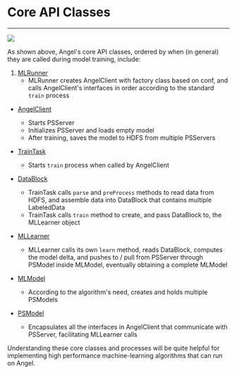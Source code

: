 # Core API Classes

---

![](../img/angel_class_diagram.png)

As shown above, Angel's core API classes, ordered by when (in general) they are called during model training, include:

1. [MLRunner](MLRunner_en.md)
	* MLRunner creates AngelClient with factory class based on conf, and calls AngelClient's interfaces in order according to the standard `train` process

* [AngelClient](AngelClient.md)
	* Starts PSServer
	* Initializes PSServer and loads empty model
	* After training, saves the model to HDFS from multiple PSServers

* [TrainTask](Task.md)
	* Starts `train` process when called by AngelClient

* [DataBlock](DataBlock.md)
	* TrainTask calls `parse` and `preProcess` methods to read data from HDFS, and assemble data into DataBlock that contains multiple LabeledData
	* TrainTask calls `train` method to create, and pass DataBlock to, the MLLearner object

* [MLLearner](MLLearner_en.md)
	* MLLearner calls its own `learn` method, reads DataBlock, computes the model delta, and pushes to / pull from PSServer through PSModel inside MLModel, eventually obtaining a complete MLModel

* [MLModel](MLModel.md)
	* According to the algorithm's need, creates and holds multiple PSModels

* [PSModel](PSModel.md)
	* Encapsulates all the interfaces in AngelClient that communicate with PSServer, facilitating MLLearner calls

 Understanding these core classes and processes will be quite helpful for implementing high performance machine-learning algorithms that can run on Angel.
